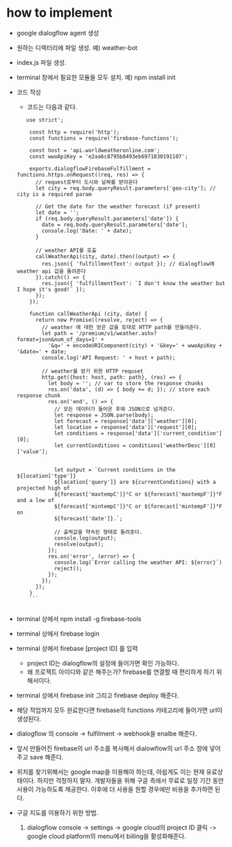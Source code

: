 how to implement
================
* google dialogflow agent 생성

* 원하는 디렉터리에 파일 생성. 예) weather-bot

* index.js 파일 생성. 

* terminal 창에서 필요한 모듈들 모두 설치. 예) npm install init

* 코드 작성
  * 코드는 다음과 같다.
  ```
     use strict';

      const http = require('http');
      const functions = require('firebase-functions');

      const host = 'api.worldweatheronline.com';
      const wwoApiKey = 'e2aa6c8795b8493eb6971830191107';

      exports.dialogflowFirebaseFulfillment = functions.https.onRequest((req, res) => {
        // request로부터 도시와 날짜를 받아온다
        let city = req.body.queryResult.parameters['geo-city']; // city is a required param

        // Get the date for the weather forecast (if present)
        let date = '';
        if (req.body.queryResult.parameters['date']) {
          date = req.body.queryResult.parameters['date'];
          console.log('Date: ' + date);
        }

        // weather API를 호출
        callWeatherApi(city, date).then((output) => {
          res.json({ 'fulfillmentText': output }); // dialogflow에 weather api 값을 돌려준다
        }).catch(() => {
          res.json({ 'fulfillmentText': `I don't know the weather but I hope it's good!` });
        });
      });
      
      function callWeatherApi (city, date) {
        return new Promise((resolve, reject) => {
          // weather 에 대한 얻은 값을 토대로 HTTP path를 만들어준다. 
          let path = '/premium/v1/weather.ashx?format=json&num_of_days=1' +
            '&q=' + encodeURIComponent(city) + '&key=' + wwoApiKey + '&date=' + date;
          console.log('API Request: ' + host + path);

          // weather를 얻기 위한 HTTP requset
          http.get({host: host, path: path}, (res) => {
            let body = ''; // var to store the response chunks
            res.on('data', (d) => { body += d; }); // store each response chunk
            res.on('end', () => {
              // 모든 데이터가 들어온 후에 JSON으로 넘겨준다. 
              let response = JSON.parse(body);
              let forecast = response['data']['weather'][0];
              let location = response['data']['request'][0];
              let conditions = response['data']['current_condition'][0];
              let currentConditions = conditions['weatherDesc'][0]['value'];


              let output = `Current conditions in the ${location['type']} 
              ${location['query']} are ${currentConditions} with a projected high of
              ${forecast['maxtempC']}°C or ${forecast['maxtempF']}°F and a low of 
              ${forecast['mintempC']}°C or ${forecast['mintempF']}°F on 
              ${forecast['date']}.`;

              // 출력값을 약속된 형태로 돌려준다. 
              console.log(output);
              resolve(output);
            });
            res.on('error', (error) => {
              console.log(`Error calling the weather API: ${error}`)
              reject();
            });
          });
        });
      }
      ```
      
* terminal 상에서 npm install -g firebase-tools

* terminal 상에서 firebase login

* terminal 상에서 firebase [project ID] 를 입력
  * project ID는 dialogflow의 설정에 들어가면 확인 가능하다.
  * 왜 프로젝트 아이디와 같은 해주는가? firebase를 연결할 때 편리하게 하기 위해서이다. 
  
* terminal 상에서 firebase init 그리고 firebase deploy 해준다.

* 해당 작업까지 모두 완료한다면 firebase의 functions 카테고리에 들어가면 url이 생성된다. 

* dialogflow 의 console -> fulfilment -> webhook을 enalbe 해준다.

* 앞서 만들어진 firebase의 url 주소를 복사해서 dialowflow의 url 주소 창에 넣어주고 save 해준다.

* 위치를 찾기위해서는 google map을 이용해야 하는데, 아쉽게도 이는 현재 유료상태이다.
  하지만 걱정하지 말자. 개발자들을 위해 구글 측에서 무료로 일정 기간 동안 사용이 가능하도록 제공한다.
  이후에 더 사용을 원할 경우에만 비용을 추가하면 된다.
  
* 구글 지도를 이용하기 위한 방법.
  1. dialogflow console -> settings -> google cloud의 project ID 클릭 -> google cloud platform의 menu에서 billing을 활성화해준다. 
  
  


